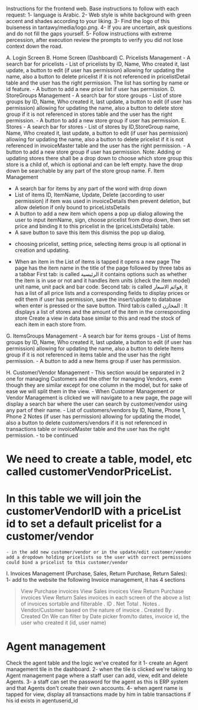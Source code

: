 Instructions for the frontend web.
Base instructions to follow with each request:
1- language is Arabic.
2- Web style is white background with green accent and shades according to your liking.
3- Find the logo of this buiseness in tantawy/media/logo.png.
4- If you are uncertain, ask questions and do not fill the gaps yourself.
5- Follow instructions with extreme percession, after execution review the prompts to verify you did not lose context down the road.

A. Login Screen
B. Home Screen (Dashboard)
C. Pricelists Management
    - A search bar for pricelists
    - List of pricelists by ID, Name, Who created it, last update, a button to edit
    (if user has permission) allowing for updating the name, also a button to delete pricelist if it is not referenced in pricelistDetail table and the user has the right permission.
    The list has sorting by name or id feature.
    - A button to add a new price list if user has permission.
D. StoreGroups Management
    - A search bar for store groups
    - List of store groups by ID, Name,  Who created it, last update, a button to edit
    (if user has permission) allowing for updating the name, also a button to delete store group if it is not referenced in stores table and the user has the right permission.
    - A button to add a new store group if user has permission.
E. Stores
    - A search bar for stores
    - List of stores by ID,StoreGroup name, Name, Who created it, last update, a button to edit
    (if user has permission) allowing for updating the name, also a button to delete pricelist if it is not referenced in invoiceMaster table and the user has the right permission.
    - A button to add a new store group if user has permission.
    Note: Adding or updating stores there shall be a drop down to choose which store group this store is a child of, which is optional and can be left empty. have the drop down be searchable by any part of the store group name.
F. Item Management
- A search bar for items by any part of the word with drop down
- List of items ID, ItemName, Update, Delete (according to user permission)
if item was used in invoiceDetails then prevent deletion, but allow deletion if only bound to priceListsDetails
- A button to add a new item which opens a pop up dialog allowing the user to input itemName, sign, choose pricelist from drop down, then set price and binding it to this pricelist in the (priceListsDetails) table.
- A save button to save this item this dismiss the pop up dialog.
* choosing pricelist, setting price, selecting items group is all optional in creation and updating.
- When an item in the List of items is tapped it opens a new page
The page has the item name in the title of the page
followed by three tabs as a tabbar 
First tab: is called الرئيسية 
it contains options such as whether the item is in use or not
and it handles item units (check the item model) unit name, unit pack and bar code.
Second tab: is called قوائم الاسعار, it has a list of all price lists and a corresponding fields to display prices or edit them if user has permission, save the insert/update to database when enter is pressed or the save button.
Third tab:is called المخازن :
It displays a list of stores and the amount of the item in the corresponding store
Create a view in data base similar to this and read the stock of each item in each store from.

G. ItemsGroups Management
    - A search bar for items groups
    - List of Items groups by ID, Name,  Who created it, last update, a button to edit
    (if user has permission) allowing for updating the name, also a button to delete Items group if it is not referenced in items table and the user has the right permission.
    - A button to add a new Items group if user has permission.

H. Customer/Vendor Management
    - This section would be separated in 2 one for managing Customers and the other for managing Vendors, even though they are similar except for one column in the model, but for sake of ease we will split them in the view.
    - When Customer Management or Vendor Management is clicked we will navigate to a new page, the page will display a search bar where the user can search by customer/vendor using any part of their name.
    - List of customers/vendors by ID, Name, Phone 1, Phone 2 Notes
    (if user has permission) allowing for updating the model, also a button to delete customers/vendors if it is not referenced in transactions table or invoiceMaster table and the user has the right permission.
    - to be continued

# We need to create a table, model, etc called customerVendorPriceList.
# In this table we will join the customerVendorID with a priceList id to set a default pricelist for a customer/vendor
    - in the add new customer/vendor or in the update/edit customer/vendor add a dropdown holding pricelists so the user with correct permissions could bind a pricelist to this customer/vendor

I. Invoices Management (Purchase, Sales, Return Purchase, Return Sales):
1- add to the website the following
Invoice management,
it has 4 sections 
> View Purchase invoices
> View Sales invoices
> View Return Purchase invoices
> View Return Sales invoices
in each screen of the above a list of invoices sortable and filterable
. ID
. Net Total
. Notes
. Vendor/Customer based on the nature of invoice
. Created By
. Created On
We can filter by Date picker from/to dates, invoice id, the user who created it (id, user name)

# Agent management
Check the agent table and the logic we've created for it
1- create an Agent management tile in the dashboard.
2- when the tile is clicked we're taking to Agent management page where a staff user can add, view, edit and delete Agents.
3- a staff can set the password for the agent as this is ERP system and that Agents don't create their own accounts.
4- when agent name is tapped for view, display all transactions made by him in table transactions if his id exists in agentuserid_id